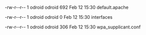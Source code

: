 -rw-r--r--  1 odroid odroid  692 Feb 12 15:30 default.apache

-rw-r--r--  1 odroid odroid    0 Feb 12 15:30 interfaces

-rw-r--r--  1 odroid odroid  306 Feb 12 15:30 wpa_supplicant.conf
